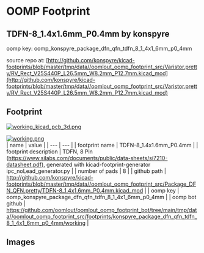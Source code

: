 # OOMP Footprint  
## TDFN-8_1.4x1.6mm_P0.4mm  by konspyre  
  
oomp key: oomp_konspyre_package_dfn_qfn_tdfn_8_1_4x1_6mm_p0_4mm  
  
source repo at: [http://github.com/konspyre/kicad-footprints/blob/master/tmp/data//oomlout_oomp_footprint_src/Varistor.pretty/RV_Rect_V25S440P_L26.5mm_W8.2mm_P12.7mm.kicad_mod](http://github.com/konspyre/kicad-footprints/blob/master/tmp/data//oomlout_oomp_footprint_src/Varistor.pretty/RV_Rect_V25S440P_L26.5mm_W8.2mm_P12.7mm.kicad_mod)  
## Footprint  
  
[![working_kicad_pcb_3d.png](working_kicad_pcb_3d_600.png)](working_kicad_pcb_3d.png)  
  
[![working.png](working_600.png)](working.png)  
| name | value | 
| --- | --- | 
| footprint name | TDFN-8_1.4x1.6mm_P0.4mm | 
| footprint description | TDFN, 8 Pin (https://www.silabs.com/documents/public/data-sheets/si7210-datasheet.pdf), generated with kicad-footprint-generator ipc_noLead_generator.py | 
| number of pads | 8 | 
| github path | http://github.com/konspyre/kicad-footprints/blob/master/tmp/data//oomlout_oomp_footprint_src/Package_DFN_QFN.pretty/TDFN-8_1.4x1.6mm_P0.4mm.kicad_mod | 
| oomp key | oomp_konspyre_package_dfn_qfn_tdfn_8_1_4x1_6mm_p0_4mm | 
| oomp bot github | https://github.com/oomlout/oomlout_oomp_footprint_bot/tree/main/tmp/data//oomlout_oomp_footprint_src/footprints/konspyre_package_dfn_qfn_tdfn_8_1_4x1_6mm_p0_4mm/working | 
## Images  
